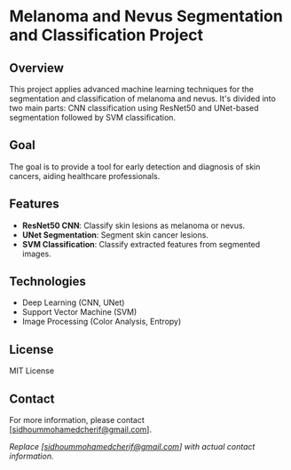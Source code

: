 # Melanoma and Nevus Segmentation and Classification Project

## Overview

This project applies advanced machine learning techniques for the segmentation and classification of melanoma and nevus. It's divided into two main parts: CNN classification using ResNet50 and UNet-based segmentation followed by SVM classification.

## Goal

The goal is to provide a tool for early detection and diagnosis of skin cancers, aiding healthcare professionals.

## Features

- **ResNet50 CNN**: Classify skin lesions as melanoma or nevus.
- **UNet Segmentation**: Segment skin cancer lesions.
- **SVM Classification**: Classify extracted features from segmented images.

## Technologies

- Deep Learning (CNN, UNet)
- Support Vector Machine (SVM)
- Image Processing (Color Analysis, Entropy)

## License

MIT License

## Contact

For more information, please contact [sidhoummohamedcherif@gmail.com].

*Replace [sidhoummohamedcherif@gmail.com] with actual contact information.*

